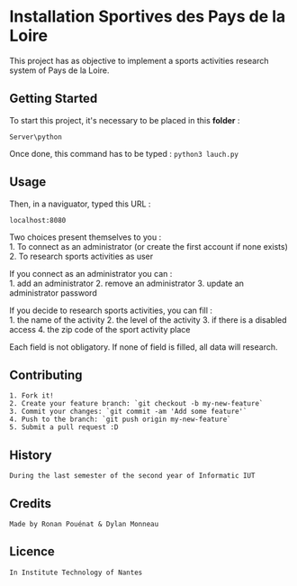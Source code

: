 # Installation Sportives des Pays de la Loire
This project has as objective to implement a sports activities research system of Pays de la Loire.

## Getting Started
To start this project, it's necessary to be placed in this **folder** : 
```
Server\python
```
Once done, this command has to be typed : 
`python3 lauch.py`

## Usage
Then, in a naviguator, typed this URL : 
```
localhost:8080
```
Two choices present themselves to you : <br/>
	1. To connect as an administrator (or create the first account if none exists)
	2. To research sports activities as user

If you connect as an administrator you can : <br/>
	1. add an administrator
	2. remove an administrator 
	3. update an administrator password

If you decide to research sports activities, you can fill : <br/>
	1. the name of the activity
	2. the level of the activity
	3. if there is a disabled access
	4. the zip code of the sport activity place <br/>

Each field is not obligatory. If none of field is filled, all data will research.

## Contributing
	1. Fork it!
	2. Create your feature branch: `git checkout -b my-new-feature`
	3. Commit your changes: `git commit -am 'Add some feature'`
	4. Push to the branch: `git push origin my-new-feature`
	5. Submit a pull request :D

## History
	During the last semester of the second year of Informatic IUT

## Credits
	Made by Ronan Pouénat & Dylan Monneau

## Licence
	In Institute Technology of Nantes  